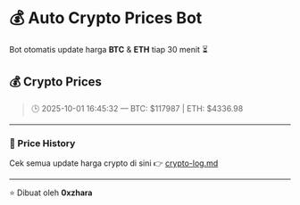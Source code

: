# 💰 Auto Crypto Prices Bot

Bot otomatis update harga **BTC** & **ETH** tiap 30 menit ⏳

## 💰 Crypto Prices
> 🕒 2025-10-01 16:45:32 — BTC: $117987 | ETH: $4336.98

---

### 📜 Price History
Cek semua update harga crypto di sini 👉 [crypto-log.md](./crypto-log.md)

---

⭐ Dibuat oleh **0xzhara**
